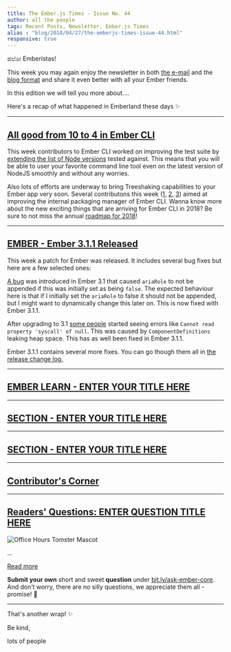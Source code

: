 ```yaml
---
title: The Ember.js Times - Issue No. 44
author: all the people
tags: Recent Posts, Newsletter, Ember.js Times
alias : "blog/2018/04/27/the-emberjs-times-issue-44.html"
responsive: true
---
```


ಹಲೋ Emberistas!

This week you may again enjoy the newsletter in both [the e-mail](https://the-emberjs-times.ongoodbits.com/)
and the [blog format](#) and share it even better with all your Ember friends.

In this edition we will tell you more about....

Here's a recap of what happened in Emberland these days ✨

---

## [All good from 10 to 4 in Ember CLI](https://github.com/ember-cli/ember-cli/pull/7791)

This week contributors to Ember CLI worked on improving the test suite by
[extending the list of Node versions](https://github.com/ember-cli/ember-cli/pull/7791) tested against.
This means that you will be able to user your favorite command line tool even
on the latest version of NodeJS smoothly and without any worries.

Also lots of efforts are underway to bring Treeshaking capabilities to your
Ember app very soon. Several contributons this week ([1](https://github.com/ember-cli/ember-cli/pull/7788),
[2](https://github.com/ember-cli/ember-cli/pull/7786),
[3](https://github.com/ember-cli/ember-cli/pull/7784)) aimed at improving the internal
packaging manager of Ember CLI. Wanna know more about the new exciting things
that are arriving for Ember CLI in 2018? Be sure to not miss the annual [roadmap for 2018](https://discuss.emberjs.com/t/ember-cli-2018-edition/14543)!

---

## [EMBER - Ember 3.1.1 Released](https://github.com/emberjs/ember.js/releases/tag/v3.1.1)
This week a patch for Ember was released. It includes several bug fixes but here are a few selected ones:

[A bug](https://github.com/emberjs/ember.js/issues/16379) was introduced in Ember 3.1 that caused `ariaRole` to not be appended if this was initially set as being `false`. The expected behaviour here is that if I initially set the `ariaRole` to false it should not be appended, but I might want to dynamically change this later on. This is now fixed with Ember 3.1.1.

After upgrading to 3.1 [some people](https://github.com/emberjs/ember.js/issues/16503) started seeing errors like `Cannot read property 'syscall' of null`. This was caused by `ComponentDefinitions` leaking heap space. This has as well been fixed in Ember 3.1.1.

Ember 3.1.1 contains several more fixes. You can go though them all in [the release change log.](https://github.com/emberjs/ember.js/releases/tag/v3.1.1)

---

## [EMBER LEARN - ENTER YOUR TITLE HERE](enter-your-url-where-this-section-should-link-to-here)

---

## [SECTION - ENTER YOUR TITLE HERE](enter-your-url-where-this-section-should-link-to-here)


---

## [SECTION - ENTER YOUR TITLE HERE](enter-your-url-where-this-section-should-link-to-here)

---

## [Contributor's Corner](https://guides.emberjs.com/v3.1.0/contributing/repositories/)


---

## [Readers' Questions: ENTER QUESTION TITLE HERE](link-to-question)

<div class="blog-row">
  <img class="float-right small transparent padded" alt="Office Hours Tomster Mascot" title="Readers' Questions" src="/images/tomsters/officehours.png" />
  <p>...</p>
</div>

<a class="ember-button ember-button--centered" href="#link-to-question">Read more</a>

**Submit your own** short and sweet **question** under [bit.ly/ask-ember-core](https://bit.ly/ask-ember-core). And don’t worry, there are no silly questions, we appreciate them all - promise! 🤞

---

That's another wrap!  ✨

Be kind,

lots of people
